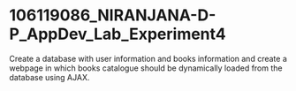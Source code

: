 # 106119086_NIRANJANA-D-P_AppDev_Lab_Experiment4
Create a database with user information and books information and create a webpage in which books catalogue should be dynamically loaded from the database using AJAX.
